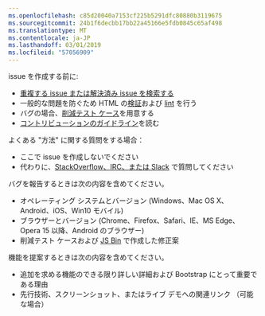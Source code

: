```yaml
---
ms.openlocfilehash: c85d20040a7153cf225b5291dfc80880b3119675
ms.sourcegitcommit: 24b1f6decbb17bb22a45166e5fdb0845c65af498
ms.translationtype: MT
ms.contentlocale: ja-JP
ms.lasthandoff: 03/01/2019
ms.locfileid: "57056909"
---
```

issue を作成する前に:

- [重複する issue または解決済み issue を検索する](https://github.com/twbs/bootstrap/issues?utf8=%E2%9C%93&q=is%3Aissue)
- 一般的な問題を防ぐため HTML の[検証](http://validator.w3.org/nu/)および [lint](https://github.com/twbs/bootlint#in-the-browser) を行う
- バグの場合、[削減テスト ケース](https://css-tricks.com/reduced-test-cases/)を用意する
- [コントリビューションのガイドライン](https://github.com/twbs/bootstrap/blob/master/CONTRIBUTING.md)を読む

よくある "方法" に関する質問をする場合：

- ここで issue を作成しないでください
- 代わりに、[StackOverflow、IRC、または Slack](https://github.com/twbs/bootstrap/blob/master/README.md#community) で質問してください

バグを報告するときは次の内容を含めてください。

- オペレーティング システムとバージョン (Windows、Mac OS X、Android、iOS、Win10 モバイル)
- ブラウザーとバージョン (Chrome、Firefox、Safari、IE、MS Edge、Opera 15 以降、Android のブラウザー)
- 削減テスト ケースおよび [JS Bin](https://jsbin.com) で作成した修正案

機能を提案するときは次の内容を含めてください。

- 追加を求める機能のできる限り詳しい詳細および Bootstrap にとって重要である理由
- 先行技術、スクリーンショット、またはライブ デモへの関連リンク （可能な場合）
